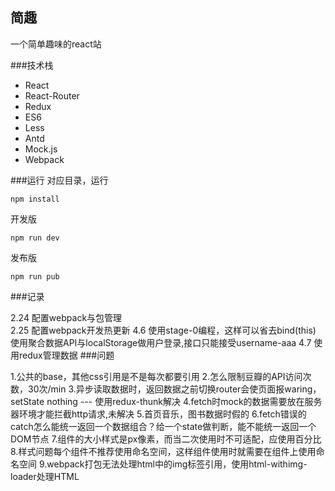 ## 简趣
一个简单趣味的react站

###技术栈
- React
- React-Router
- Redux
- ES6
- Less
- Antd
- Mock.js
- Webpack
    
###运行
对应目录，运行

    npm install

开发版
    
    npm run dev

发布版

    npm run pub

###记录

2.24
配置webpack与包管理  
2.25
配置webpack开发热更新
4.6
使用stage-0编程，这样可以省去bind(this)
使用聚合数据API与localStorage做用户登录,接口只能接受username-aaa
4.7
使用redux管理数据
###问题

1.公共的base，其他css引用是不是每次都要引用
2.怎么限制豆瓣的API访问次数，30次/min
3.异步读取数据时，返回数据之前切换router会使页面报waring，setState nothing --- 使用redux-thunk解决
4.fetch时mock的数据需要放在服务器环境才能拦截http请求,未解决
5.首页音乐，图书数据时假的
6.fetch错误的catch怎么能统一返回一个数据组合？给一个state做判断，能不能统一返回一个DOM节点
7.组件的大小样式是px像素，而当二次使用时不可适配，应使用百分比
8.样式问题每个组件不推荐使用命名空间，这样组件使用时就需要在组件上使用命名空间
9.webpack打包无法处理html中的img标签引用，使用html-withimg-loader处理HTML
